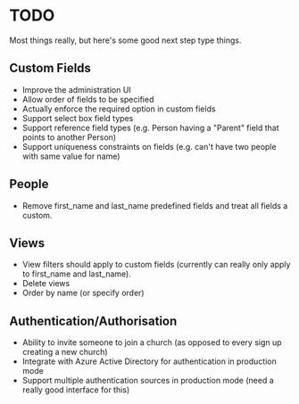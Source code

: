 TODO
====

Most things really, but here's some good next step type things.

Custom Fields
-------------
 * Improve the administration UI
 * Allow order of fields to be specified
 * Actually enforce the required option in custom fields
 * Support select box field types
 * Support reference field types (e.g. Person having a "Parent" field that points to another Person)
 * Support uniqueness constraints on fields (e.g. can't have two people with same value for name)

People
------
 * Remove first_name and last_name predefined fields and treat all fields a custom.

Views
-----
 * View filters should apply to custom fields (currently can really only apply to first_name and last_name).
 * Delete views
 * Order by name (or specify order)

Authentication/Authorisation
----------------------------
 * Ability to invite someone to join a church (as opposed to every sign up creating a new church)
 * Integrate with Azure Active Directory for authentication in production mode
 * Support multiple authentication sources in production mode (need a really good interface for this)
